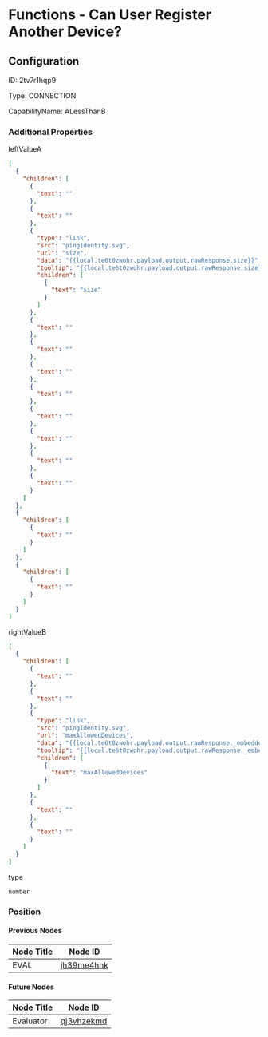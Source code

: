 # Functions - Can User Register Another Device?
## Configuration
ID:  2tv7r1hqp9

Type: CONNECTION 

CapabilityName: ALessThanB






### Additional Properties
leftValueA
```json 
[
  {
    "children": [
      {
        "text": ""
      },
      {
        "text": ""
      },
      {
        "type": "link",
        "src": "pingIdentity.svg",
        "url": "size",
        "data": "{{local.te6t0zwohr.payload.output.rawResponse.size}}",
        "tooltip": "{{local.te6t0zwohr.payload.output.rawResponse.size}}",
        "children": [
          {
            "text": "size"
          }
        ]
      },
      {
        "text": ""
      },
      {
        "text": ""
      },
      {
        "text": ""
      },
      {
        "text": ""
      },
      {
        "text": ""
      },
      {
        "text": ""
      },
      {
        "text": ""
      },
      {
        "text": ""
      }
    ]
  },
  {
    "children": [
      {
        "text": ""
      }
    ]
  },
  {
    "children": [
      {
        "text": ""
      }
    ]
  }
]
```


rightValueB
```json 
[
  {
    "children": [
      {
        "text": ""
      },
      {
        "text": ""
      },
      {
        "type": "link",
        "src": "pingIdentity.svg",
        "url": "maxAllowedDevices",
        "data": "{{local.te6t0zwohr.payload.output.rawResponse._embedded.mfaSettings.pairing.maxAllowedDevices}}",
        "tooltip": "{{local.te6t0zwohr.payload.output.rawResponse._embedded.mfaSettings.pairing.maxAllowedDevices}}",
        "children": [
          {
            "text": "maxAllowedDevices"
          }
        ]
      },
      {
        "text": ""
      },
      {
        "text": ""
      }
    ]
  }
]
```


type
```string 
number
```





### Position

#### Previous Nodes
| Node Title | Node ID |
| :------------- | ------------ |
| EVAL | [jh39me4hnk](./jh39me4hnk.md) | 
 
 #### Future Nodes
| Node Title | Node ID |
| :------------- | ------------ |
| Evaluator |[qj3vhzekmd](./qj3vhzekmd.md) | 
